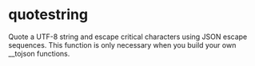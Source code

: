 # quotestring

Quote a UTF-8 string and escape critical characters using JSON escape sequences. This function is only necessary when you build your own __tojson functions.
